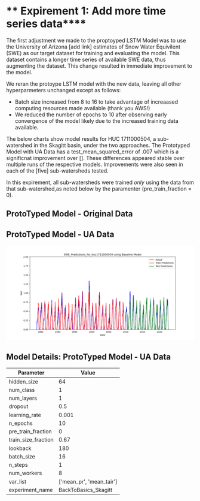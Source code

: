# ** Expirement 1: Add more time series data****

The first adjustment we made to the proptoyped LSTM Model was to use the University of Arizona [add link] estimates of Snow Water Equivilent (SWE) as our
target dataset for training and evaluating the model.  This dataset contains a longer time series of available SWE data, thus augmenting the dataset.  This
change resulted in immediate improvement to the model.<br>

We reran the protoype LSTM model with the new data, leaving all other hyperparmeters unchanged except as follows: 
- Batch size increased from 8 to 16 to take advantage of increaased computing resources made available (thank you AWS!)
- We reduced the number of epochs to 10 after observing early convergence of the model likely due to the increased training data available.

The below charts show model results for HUC 1711000504, a sub-watershed in the Skagitt basin, under the two approaches. The Prototyped Model with UA Data has a test_mean_squared_error of .007 which is a significnat improvement over [].  These differences appeared stable over multiple runs of the respective models.  Improvements were also seen in each of the [five] sub-watersheds tested.  

In this expirement, all sub-watersheds were trained *only* using the data from that sub-watershed,as noted below by the paramenter (pre_train_fraction = 0).  

## ProtoTyped Model - Original Data 


## ProtoTyped Model - UA Data 

![SWE Predictions](model_results/SWE_Predictions_for_huc1711000504.png)


## Model Details: ProtoTyped Model - UA Data 
| Parameter           | Value                       |
|---------------------|-----------------------------|
| hidden_size         | 64                          |
| num_class           | 1                           |
| num_layers          | 1                           |
| dropout             | 0.5                         |
| learning_rate       | 0.001                       |
| n_epochs            | 10                          |
| pre_train_fraction  | 0                           |
| train_size_fraction | 0.67                        |
| lookback            | 180                         |
| batch_size          | 16                          |
| n_steps             | 1                           |
| num_workers         | 8                           |
| var_list            | ['mean_pr', 'mean_tair']    |
| experiment_name     | BackToBasics_Skagitt        |


